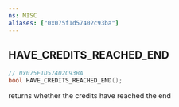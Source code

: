 ```yaml
---
ns: MISC
aliases: ["0x075f1d57402c93ba"]
---
```

## HAVE_CREDITS_REACHED_END

```c
// 0x075F1D57402C93BA
bool HAVE_CREDITS_REACHED_END();
```

returns whether the credits have reached the end

